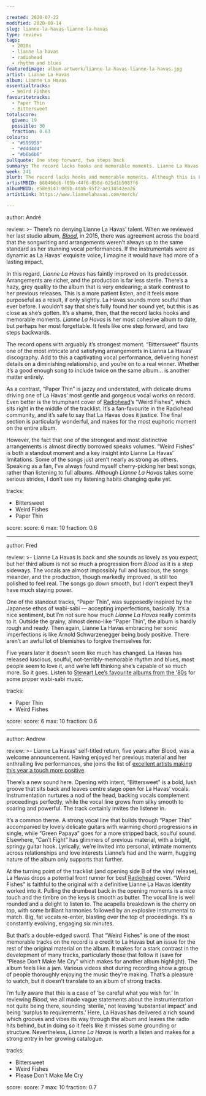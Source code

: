 ```yaml
---

created: 2020-07-22
modified: 2020-08-14
slug: lianne-la-havas-lianne-la-havas
type: reviews
tags:
  - 2020s
  - lianne la havas
  - radiohead
  - rhythm and blues
featuredimage: album-artwork/lianne-la-havas-lianne-la-havas.jpg
artist: Lianne La Havas
album: Lianne La Havas
essentialtracks:
  - Weird Fishes 
favouritetracks:
  - Paper Thin
  - Bittersweet
totalscore:
  given: 19
  possible: 30
  fraction: 0.63
colours:
  - "#595959"
  - "#d4d4d4"
  - "#b6b6b6"
pullquote: One step forward, two steps back 
summary: The record lacks hooks and memorable moments. Lianne La Havas is her most cohesive album to date, but perhaps her most forgettable. It feels like one step forward, two steps back. 
week: 241
blurb: The record lacks hooks and memorable moments. Although this is La Havas' most cohesive album to date, it may also be her most forgettable.
artistMBID: 680466d6-f05b-44f6-858d-625d1b5087f6
albumMBID: e58e9147-0d9b-4dab-95f2-ae134542ea26
artistLink: https://www.liannelahavas.com/merch/

---
```


author: André

review: >-
  There’s no denying Lianne La Havas’ talent. When we reviewed her last studio album, [*Blood*](/reviews/lianne-la-havas-blood/), in 2015, there was agreement across the board that the songwriting and arrangements weren’t always up to the same standard as her stunning vocal performances. If the instrumentals were as dynamic as La Havas’ exquisite voice, I imagine it would have had more of a lasting impact.

  In this regard, *Lianne La Havas* has faintly improved on its predecessor. Arrangements are richer, and the production is far less sterile. There’s a hazy, grey quality to the album that is very endearing; a stark contrast to her previous releases. This is a more patient listen, and it feels more purposeful as a result, if only slightly. La Havas sounds more soulful than ever before. I wouldn’t say that she’s fully found her sound yet, but this is as close as she’s gotten. It’s a shame, then, that the record lacks hooks and memorable moments. *Lianne La Havas* is her most cohesive album to date, but perhaps her most forgettable. It feels like one step forward, and two steps backwards.

  The record opens with arguably it’s strongest moment. “Bittersweet” flaunts one of the most intricate and satisfying arrangements in Lianna La Havas’ discography. Add to this a captivating vocal performance, delivering honest details on a diminishing relationship, and you’re on to a real winner. Whether it’s a good enough song to include twice on the same album... is another matter entirely.

  As a contrast, “Paper Thin” is jazzy and understated, with delicate drums driving one of La Havas’ most gentle and gorgeous vocal works on record. Even better is the triumphant cover of [Radiohead](/reviews/radiohead-a-moon-shaped-pool/)’s “Weird Fishes”, which sits right in the middle of the tracklist. It’s a fan-favourite in the Radiohead community, and it’s safe to say that La Havas does it justice. The final section is particularly wonderful, and makes for the most euphoric moment on the entire album.

  However, the fact that one of the strongest and most distinctive arrangements is almost directly borrowed speaks volumes. “Weird Fishes” is both a standout moment and a key insight into Lianne La Havas’ limitations. Some of the songs just aren’t nearly as strong as others. Speaking as a fan, I’ve always found myself cherry-picking her best songs, rather than listening to full albums. Although *Lianne La Havas* takes some serious strides, I don’t see my listening habits changing quite yet.

tracks:
  - Bittersweet
  - Weird Fishes
  - Paper Thin

score:
  score: 6
  max: 10
  fraction: 0.6

---

author: Fred

review: >-
  Lianne La Havas is back and she sounds as lovely as you expect, but her third album is not so much a progression from *Blood* as it is a step sideways. The vocals are almost impossibly full and luscious, the songs meander, and the production, though markedly improved, is still too polished to feel real. The songs go down smooth, but I don’t expect they’ll have much staying power.

  One of the standout tracks, “Paper Thin”, was supposedly inspired by the Japanese ethos of wabi-sabi — accepting imperfections, basically. It’s a nice sentiment, but I’m not sure how much *Lianne La Havas* really commits to it. Outside the grainy, almost demo-like “Paper Thin”, the album is hardly rough and ready. Then again, Lianne La Havas embracing her sonic imperfections is like Arnold Schwarzenegger being body positive. There aren’t an awful lot of blemishes to forgive themselves for.

  Five years later it doesn’t seem like much has changed. La Havas has released luscious, soulful, not-terribly-memorable rhythm and blues, most people seem to love it, and we’re left thinking she’s capable of so much more. So it goes. Listen to [Stewart Lee’s favourite albums from the ‘80s](/articles/the-80s-according-to-stewart-lee/) for some proper wabi-sabi music.

tracks:
  - Paper Thin
  - Weird Fishes

score:
  score: 6
  max: 10
  fraction: 0.6

---

author: Andrew

review: >-
  Lianne La Havas’ self-titled return, five years after Blood, was a welcome announcement. Having enjoyed her previous material and her enthralling live performances, she joins the list of [excellent artists making this year a touch more positive](/reviews/laura-marling-song-for-our-daughter/).

  There’s a new sound here. Opening with intent, “Bittersweet” is a bold, lush groove that sits back and leaves centre stage open for La Havas’ vocals. Instrumentation nurtures a nod of the head, backing vocals complement proceedings perfectly, while the vocal line grows from silky smooth to soaring and powerful. The track certainly invites the listener in.

  It’s a common theme. A strong vocal line that builds through “Paper Thin” accompanied by lovely delicate guitars with warming chord progressions in single, while “Green Papaya” goes for a more stripped back, soulful sound. Elsewhere, “Can’t Fight” has glimmers of previous material, with a bright, springy guitar hook. Lyrically, we’re invited into personal, intimate moments across relationships and love interests Lianne’s had and the warm, hugging nature of the album only supports that further.

  At the turning point of the tracklist (and opening side B of the vinyl release), La Havas drops a potential front runner for best [Radiohead](/articles/ranking-radioheads-discography/) cover. “Weird Fishes” is faithful to the original with a definitive Lianne La Havas identity worked into it. Pulling the drumbeat back in the opening moments is a nice touch and the timbre on the keys is smooth as butter. The vocal line is well rounded and a delight to listen to. The acapella breakdown is the cherry on top, with some brilliant harmonies followed by an explosive instrumental to match. Big, fat vocals re-enter, blasting over the top of proceedings. It’s a constantly evolving, engaging six minutes.

  But that’s a double-edged sword. That “Weird Fishes” is one of the most memorable tracks on the record is a credit to La Havas but an issue for the rest of the original material on the album. It makes for a stark contrast in the development of many tracks, particularly those that follow it (save for “Please Don’t Make Me Cry” which makes for another album highlight). The album feels like a jam. Various videos shot during recording show a group of people thoroughly enjoying the music they’re making. That’s a pleasure to watch, but it doesn’t translate to an album of strong tracks.

  I’m fully aware that this is a case of ‘be careful what you wish for.’ In reviewing *Blood*, we all made vague statements about the instrumentation not quite being there, sounding ‘sterile,’ not leaving ‘substantial impact’ and being ‘surplus to requirements.’ Here, La Havas has delivered a rich sound which grooves and vibes its way through the album and leaves the radio hits behind, but in doing so it feels like it misses some grounding or structure. Nevertheless, *Lianne La Havas* is worth a listen and makes for a strong entry in her growing catalogue.

tracks:
  - Bittersweet
  - Weird Fishes
  - Please Don't Make Me Cry

score:
  score: 7
  max: 10
  fraction: 0.7